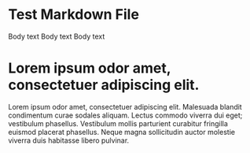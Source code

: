 # Test Markdown File

Body text
Body text
Body text

# Lorem ipsum odor amet, consectetuer adipiscing elit.

Lorem ipsum odor amet, consectetuer adipiscing elit. Malesuada blandit condimentum curae sodales aliquam. Lectus commodo viverra dui eget; vestibulum phasellus. Vestibulum mollis parturient curabitur fringilla euismod placerat phasellus. Neque magna sollicitudin auctor molestie viverra duis habitasse libero pulvinar.
